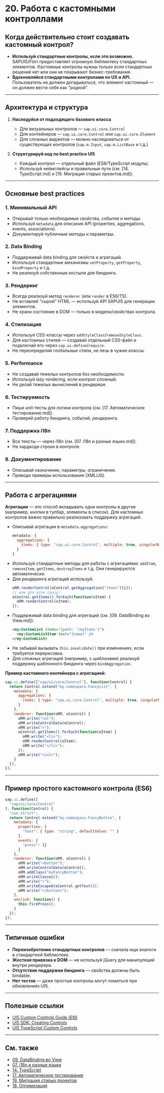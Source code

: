 # 20. Работа с кастомными контроллами

## Когда действительно стоит создавать кастомный контрол?

- **Используй стандартные контролы, если это возможно.**  
  SAPUI5/Fiori предоставляет огромную библиотеку стандартных элементов. Кастомные контролы нужны только если стандартных решений нет или они не покрывают бизнес-требования.
- **Вдохновляйся стандартными контролами по UX и API.**  
  Пользователь не должен догадываться, что элемент кастомный — он должен вести себя как "родной".

---

## Архитектура и структура

1. **Наследуйся от подходящего базового класса**  
   - Для визуальных контролов — `sap.ui.core.Control`
   - Для контейнеров — `sap.ui.core.Control` или `sap.ui.core.Element`
   - Для сложных виджетов — можно наследоваться от существующих контролов (`sap.m.Input`, `sap.m.ListBase` и т.д.)

2. **Структурируй код по best practice UI5**  
   - Каждый контрол — отдельный файл (ES6/TypeScript модуль).
   - Используй неймспейсы и правильные пути (см. [14. TypeScript.md] и [19. Миграция старых проектов.md]).

---

## Основные best practices

### 1. Минимальный API

- Открывай только необходимые свойства, события и методы.
- Используй `metadata` для описания API (properties, aggregations, events, associations).
- Документируй публичные методы и параметры.

### 2. Data Binding

- Поддерживай data binding для свойств и агрегаций.
- Используй стандартные механизмы `setProperty`, `getProperty`, `bindProperty` и т.д.
- Не реализуй собственные костыли для биндинга.

### 3. Рендеринг

- Всегда реализуй метод `renderer` (или `render` в ES6/TS).
- Не вставляй "сырой" HTML — используй API SAPUI5 для генерации элементов.
- Не храни состояние в DOM — только в модели/свойствах контрола.

### 4. Стилизация

- Используй CSS-классы через `addStyleClass`/`removeStyleClass`.
- Для кастомных стилей — создавай отдельный CSS-файл и подключай его через `sap.ui.define`/`require`.
- Не переопределяй глобальные стили, не лезь в чужие классы.

### 5. Performance

- Не создавай тяжелых контролов без необходимости.
- Используй lazy rendering, если контрол сложный.
- Не делай тяжелых вычислений в рендерере.

### 6. Тестируемость

- Пиши unit-тесты для логики контрола (см. [17. Автоматическое тестирование.md]).
- Проверяй работу биндинга, событий, рендеринга.

### 7. Поддержка i18n

- Все тексты — через i18n (см. [07. i18n и разные языки.md]).
- Не хардкоди строки в контроле.

### 8. Документирование

- Описывай назначение, параметры, ограничения.
- Приводи примеры использования (XML/JS).

---

## Работа с агрегациями

**Агрегации** — это способ вкладывать одни контролы в другие (например, кнопки в тулбар, элементы в список). Для кастомных контролов важно правильно реализовать поддержку агрегаций:

- Описывай агрегации в `metadata.aggregations`:
  ```js
  metadata: {
    aggregations: {
      items: { type: "sap.ui.core.Control", multiple: true, singularName: "item" }
    }
  }
  ```
- Используй стандартные методы для работы с агрегациями: `addItem`, `removeItem`, `getItems`, `destroyItems` и т.д. Они генерируются автоматически.
- Для рендеринга агрегаций используй:
  ```js
  oRM.renderControl(oControl.getAggregation("items")[i]);
  // или для всех сразу:
  oControl.getItems().forEach(function(oItem) {
    oRM.renderControl(oItem);
  });
  ```
- Поддерживай data binding для агрегаций (см. [09. DataBinding во View.md]):
  ```xml
  <my:CustomList items="{path: '/myItems'}">
    <my:CustomListItem text="{name}" />
  </my:CustomList>
  ```
- Не забывай вызывать `this.invalidate()` при изменениях, если требуется перерисовка.
- Для сложных агрегаций (например, с шаблонами) реализуй поддержку шаблонного биндинга через `bindAggregation`.

**Пример кастомного контейнера с агрегацией:**
```js
sap.ui.define(["sap/ui/core/Control"], function(Control) {
  return Control.extend("my.namespace.FancyList", {
    metadata: {
      aggregations: {
        items: { type: "sap.ui.core.Control", multiple: true, singularName: "item" }
      }
    },
    renderer: function(oRM, oControl) {
      oRM.write("<ul");
      oRM.writeControlData(oControl);
      oRM.write(">");
      oControl.getItems().forEach(function(oItem) {
        oRM.write("<li>");
        oRM.renderControl(oItem);
        oRM.write("</li>");
      });
      oRM.write("</ul>");
    }
  });
});
```

---

## Пример простого кастомного контрола (ES6)

```js
sap.ui.define([
  "sap/ui/core/Control"
], function(Control) {
  "use strict";
  return Control.extend("my.namespace.FancyButton", {
    metadata: {
      properties: {
        "text": { type: "string", defaultValue: "" }
      },
      events: {
        "press": {}
      }
    },
    renderer: function(oRM, oControl) {
      oRM.write("<button");
      oRM.writeControlData(oControl);
      oRM.addClass("myFancyButton");
      oRM.writeClasses();
      oRM.write(">");
      oRM.writeEscaped(oControl.getText());
      oRM.write("</button>");
    },
    onclick: function() {
      this.firePress();
    }
  });
});
```

---

## Типичные ошибки

- **Переизобретение стандартных контролов** — сначала ищи аналоги в стандартной библиотеке.
- **Жесткая привязка к DOM** — не используй jQuery для манипуляций внутри рендерера.
- **Отсутствие поддержки биндинга** — свойства должны быть bindable.
- **Нет тестов** — даже простые контролы могут ломаться при обновлениях UI5.

---

## Полезные ссылки

- [UI5 Custom Controls Guide (EN)](https://sapui5.hana.ondemand.com/#/topic/3da5f4be63264db99f2e5b04c5e853db)
- [UI5 SDK: Creating Controls](https://sapui5.hana.ondemand.com/#/topic/91f089996f4d1014b6dd926db0e91070)
- [UI5 TypeScript Custom Controls](https://sap.github.io/ui5-typescript/)

---

## См. также
- [09. DataBinding во View](09.%20DataBinding%20во%20View.md)
- [07. i18n и разные языки](07.%20i18n%20и%20разные%20языки.md)
- [14. TypeScript](14.%20TypeScript.md)
- [17. Автоматическое тестирование](17.%20Автоматическое%20тестирование.md)
- [19. Миграция старых проектов](19.%20Миграция%20старых%20проектов.md)
- [18. Оптимизация](18.%20Оптимизация.md)